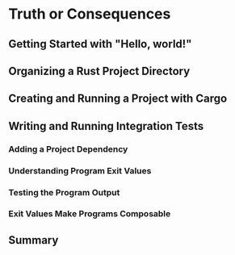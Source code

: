 # Truth or Consequences

## Getting Started with "Hello, world!"


## Organizing a Rust Project Directory


## Creating and Running a Project with Cargo


## Writing and Running Integration Tests

### Adding a Project Dependency

### Understanding Program Exit Values

### Testing the Program Output

### Exit Values Make Programs Composable

## Summary

